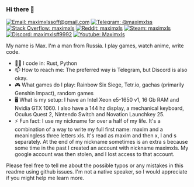 ### Hi there 👋
[![Email: maximxlssoff@gmail.com](https://img.shields.io/badge/maximxlssoff@gmail.com-D14836?style=flat-square&logo=gmail&logoColor=white)](mailto:maximxlssoff@gmail.com)
[![Telegram: @maximxlss](https://img.shields.io/badge/Telegram-2CA5E0?style=flat-square&logo=telegram&logoColor=white)](https://t.me/maximxlss)
[![Stack Overflow: maximxls](https://img.shields.io/badge/-Stackoverflow-FE7A16?style=flat-square&logo=stack-overflow&logoColor=white)](https://stackoverflow.com/users/9943698/maximxls)
[![Reddit: maximxls](https://img.shields.io/badge/Reddit-%23FF4500.svg?style=flat-square&logo=Reddit&logoColor=white)](https://www.reddit.com/user/Maximxls)
[![Steam: maximxls](https://img.shields.io/badge/Steam-%23000000.svg?style=flat-square&logo=steam&logoColor=white)](https://steamcommunity.com/id/maximxls/)
[![Discord: maximxls#9992](https://img.shields.io/badge/maximxls%239992-%237289DA.svg?style=flat-square&logo=discord&logoColor=white)](https://discordapp.com/users/341281312243712001)
[![Youtube: Maximxls](https://img.shields.io/badge/Youtube-%23FF0000.svg?style=flat-square&logo=YouTube&logoColor=white)](https://www.youtube.com/channel/UCNAY5V8Kr0JFinxfEpvZYrA)

My name is Max. I'm a man from Russia. I play games, watch anime, write code.
- 👨‍💻 I code in: Rust, Python
- 📫 How to reach me: The preferred way is Telegram, but Discord is also okay.
- 🎮 What games do I play: Rainbow Six Siege, Tetr.io, gachas (primarily Genshin Impact), random games
- 🖥️ What is my setup: I have an Intel Xeon e5-1650 v1, 16 Gb RAM and Nvidia GTX 1060. I also have a 144 hz display, a mechanical keyboard, Oculus Quest 2, Nintendo Switch and Novation Launchkey 25.
- ⚡ Fun fact: I use my nickname for over a half of my life. It's a combination of a way to write my full first name: maxim and a meaningless three letters xls. It's read as maxim and then x, l and s separately. At the end of my nickname sometimes is an extra s because some time in the past I created an account with nickname maximxls. My google account was then stolen, and I lost access to that account.

Please feel free to tell me about the possible typos or any mistakes in this readme using github issues. I'm not a native speaker, so I would appreciate if you might help me learn more.
